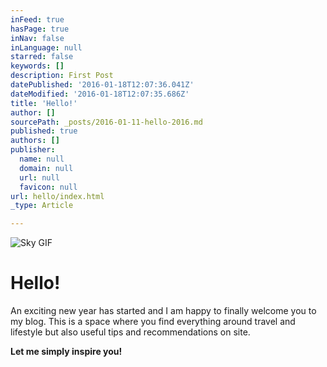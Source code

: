 ```yaml
---
inFeed: true
hasPage: true
inNav: false
inLanguage: null
starred: false
keywords: []
description: First Post
datePublished: '2016-01-18T12:07:36.041Z'
dateModified: '2016-01-18T12:07:35.686Z'
title: 'Hello!'
author: []
sourcePath: _posts/2016-01-11-hello-2016.md
published: true
authors: []
publisher:
  name: null
  domain: null
  url: null
  favicon: null
url: hello/index.html
_type: Article

---
```

![Sky GIF](https://s3-us-west-2.amazonaws.com/the-grid-img/p/5c8586b53eab4a0b45ea54b9543756b566a00afb.gif)

# Hello!

An exciting new year has started and I am happy to finally welcome you to my blog. This is a space where you find everything around travel and lifestyle but also useful tips and recommendations on site. 

**Let me simply inspire you!**